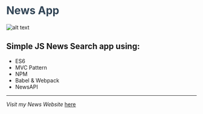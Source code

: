 # <h1 style="color:#314455">News App</h1>

![alt text](https://img.icons8.com/cotton/100/000000/owl.png "Logo Title Text 1")

##   Simple JS News Search app using: 
* ES6 
* MVC Pattern 
* NPM
* Babel & Webpack
* NewsAPI 

***

*Visit my News Website* [here](https://polina-krukovich.github.io/NewsAPI/) 
